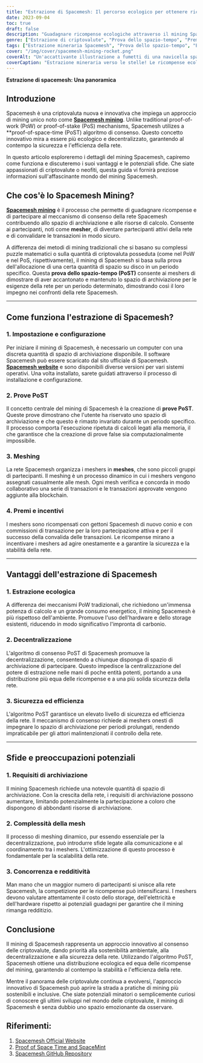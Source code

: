 ```yaml
---
title: "Estrazione di Spacemesh: Il percorso ecologico per ottenere ricompense decentralizzate"
date: 2023-09-04
toc: true
draft: false
description: "Guadagnare ricompense ecologiche attraverso il mining Spacemesh, un approccio decentralizzato che utilizza l'innovativo algoritmo di consenso PoST."
genre: ["Estrazione di criptovalute", "Prova dello spazio-tempo", "Premi decentralizzati", "Miniere ecologiche", "Tecnologia Blockchain", "Criptovalute", "Estrazione di criptovalute", "Prova dello spazio", "Decentramento", "Consenso Blockchain"]
tags: ["Estrazione mineraria Spacemesh", "Prova dello spazio-tempo", "Ecologico", "Decentramento", "Estrazione di criptovalute", "Tecnologia Blockchain", "Maglie", "Prove PoST", "Premi minerari", "Appassionati di criptovalute", "Consenso decentralizzato", "Soluzioni minerarie ecocompatibili", "Premi in criptovaluta", "Sicurezza delle criptovalute", "Prova dello spazio", "Innovazione crittografica", "Rete Blockchain", "Rete Spacemesh", "Processo di meshing", "Efficienza delle criptovalute", "Partecipazione alla criptovaluta", "Scalabilità delle criptovalute", "Incentivi Blockchain", "Software Spacemesh", "Gettoni Spacemesh", "Rete crittografica", "Transazioni in criptovaluta", "Decentralizzazione delle criptovalute", "Sfide di crittografia"]
cover: "/img/cover/spacemesh-mining-rocket.png"
coverAlt: "Un'accattivante illustrazione a fumetti di una navicella spaziale alimentata da un razzo che estrae criptovalute nello spazio, a simboleggiare l'innovativo ed ecologico processo di estrazione Spacemesh."
coverCaption: "Estrazione mineraria verso le stelle! Le ricompense ecologiche di Spacemesh vi aspettano."
---
```


**Estrazione di spacemesh: Una panoramica**

## Introduzione

Spacemesh è una criptovaluta nuova e innovativa che impiega un approccio di mining unico noto come [**Spacemesh mining**](https://www.spacemesh.io/). Unlike traditional proof-of-work (PoW) or proof-of-stake (PoS) mechanisms, Spacemesh utilizes a **proof-of-space-time (PoST) algoritmo di consenso. Questo concetto innovativo mira a essere più ecologico e decentralizzato, garantendo al contempo la sicurezza e l'efficienza della rete.

In questo articolo esploreremo i dettagli del mining Spacemesh, capiremo come funziona e discuteremo i suoi vantaggi e le potenziali sfide. Che siate appassionati di criptovalute o neofiti, questa guida vi fornirà preziose informazioni sull'affascinante mondo del mining Spacemesh.



## Che cos'è lo Spacemesh Mining?

[**Spacemesh mining**](https://www.spacemesh.io/) è il processo che permette di guadagnare ricompense e di partecipare al meccanismo di consenso della rete Spacemesh contribuendo allo spazio di archiviazione e alle risorse di calcolo. Consente ai partecipanti, noti come **mesher**, di diventare partecipanti attivi della rete e di convalidare le transazioni in modo sicuro.

A differenza dei metodi di mining tradizionali che si basano su complessi puzzle matematici o sulla quantità di criptovaluta posseduta (come nel PoW e nel PoS, rispettivamente), il mining di Spacemesh si basa sulla prova dell'allocazione di una certa quantità di spazio su disco in un periodo specifico. Questa **prova dello spazio-tempo (PoST)** consente ai meshers di dimostrare di aver accantonato e mantenuto lo spazio di archiviazione per le esigenze della rete per un periodo determinato, dimostrando così il loro impegno nei confronti della rete Spacemesh.

______

## Come funziona l'estrazione di Spacemesh?

### 1. Impostazione e configurazione

Per iniziare il mining di Spacemesh, è necessario un computer con una discreta quantità di spazio di archiviazione disponibile. Il software Spacemesh può essere scaricato dal sito ufficiale di Spacemesh. [**Spacemesh website**](https://www.spacemesh.io/) e sono disponibili diverse versioni per vari sistemi operativi. Una volta installato, sarete guidati attraverso il processo di installazione e configurazione.

### 2. Prove PoST

Il concetto centrale del mining di Spacemesh è la creazione di **prove PoST**. Queste prove dimostrano che l'utente ha riservato uno spazio di archiviazione e che questo è rimasto invariato durante un periodo specifico. Il processo comporta l'esecuzione ripetuta di calcoli legati alla memoria, il che garantisce che la creazione di prove false sia computazionalmente impossibile.

### 3. Meshing

La rete Spacemesh organizza i meshers in **meshes**, che sono piccoli gruppi di partecipanti. Il meshing è un processo dinamico in cui i meshers vengono assegnati casualmente alle mesh. Ogni mesh verifica e concorda in modo collaborativo una serie di transazioni e le transazioni approvate vengono aggiunte alla blockchain.

### 4. Premi e incentivi

I meshers sono ricompensati con gettoni Spacemesh di nuovo conio e con commissioni di transazione per la loro partecipazione attiva e per il successo della convalida delle transazioni. Le ricompense mirano a incentivare i meshers ad agire onestamente e a garantire la sicurezza e la stabilità della rete.

______

## Vantaggi dell'estrazione di Spacemesh

### 1. Estrazione ecologica

A differenza dei meccanismi PoW tradizionali, che richiedono un'immensa potenza di calcolo e un grande consumo energetico, il mining Spacemesh è più rispettoso dell'ambiente. Promuove l'uso dell'hardware e dello storage esistenti, riducendo in modo significativo l'impronta di carbonio.

### 2. Decentralizzazione

L'algoritmo di consenso PoST di Spacemesh promuove la decentralizzazione, consentendo a chiunque disponga di spazio di archiviazione di partecipare. Questo impedisce la centralizzazione del potere di estrazione nelle mani di poche entità potenti, portando a una distribuzione più equa delle ricompense e a una più solida sicurezza della rete.

### 3. Sicurezza ed efficienza

L'algoritmo PoST garantisce un elevato livello di sicurezza ed efficienza della rete. Il meccanismo di consenso richiede ai meshers onesti di impegnare lo spazio di archiviazione per periodi prolungati, rendendo impraticabile per gli attori malintenzionati il controllo della rete.

______

## Sfide e preoccupazioni potenziali

### 1. Requisiti di archiviazione

Il mining Spacemesh richiede una notevole quantità di spazio di archiviazione. Con la crescita della rete, i requisiti di archiviazione possono aumentare, limitando potenzialmente la partecipazione a coloro che dispongono di abbondanti risorse di archiviazione.

### 2. Complessità della mesh

Il processo di meshing dinamico, pur essendo essenziale per la decentralizzazione, può introdurre sfide legate alla comunicazione e al coordinamento tra i meshers. L'ottimizzazione di questo processo è fondamentale per la scalabilità della rete.

### 3. Concorrenza e redditività

Man mano che un maggior numero di partecipanti si unisce alla rete Spacemesh, la competizione per le ricompense può intensificarsi. I meshers devono valutare attentamente il costo dello storage, dell'elettricità e dell'hardware rispetto ai potenziali guadagni per garantire che il mining rimanga redditizio.



## Conclusione

Il mining di Spacemesh rappresenta un approccio innovativo al consenso delle criptovalute, dando priorità alla sostenibilità ambientale, alla decentralizzazione e alla sicurezza della rete. Utilizzando l'algoritmo PoST, Spacemesh ottiene una distribuzione ecologica ed equa delle ricompense del mining, garantendo al contempo la stabilità e l'efficienza della rete.

Mentre il panorama delle criptovalute continua a evolversi, l'approccio innovativo di Spacemesh può aprire la strada a pratiche di mining più sostenibili e inclusive. Che siate potenziali minatori o semplicemente curiosi di conoscere gli ultimi sviluppi nel mondo delle criptovalute, il mining di Spacemesh è senza dubbio uno spazio emozionante da osservare.

## Riferimenti:

1. [Spacemesh Official Website](https://www.spacemesh.io/)
2. [Proof of Space Time and SpaceMint](https://eprint.iacr.org/2013/796.pdf)
3. [Spacemesh GitHub Repository](https://github.com/spacemeshos)